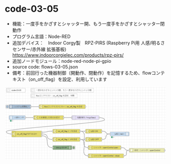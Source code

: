 # code-03-05
- 機能：一度手をかざすとシャッター開、もう一度手をかざすとシャッター閉動作
- プログラム言語：Node-RED
- 追加デバイス：　Indoor Corgy製　RPZ-PIRS (Raspberry Pi用 人感/明るさセンサー/赤外線 拡張基板)　https://www.indoorcorgielec.com/products/rpz-pirs/
- 追加ノードモジュール：node-red-node-pi-gpio
- source code: flows-03-05.json
- 備考：前回行った機器制御（開動作、閉動作）を記憶するため、flowコンテキスト（on_off_flag）を設定、利用しています

![image](https://github.com/foobarbazfred/ProgrammingExamples/blob/main/code-03-05/code-03-05.png)
